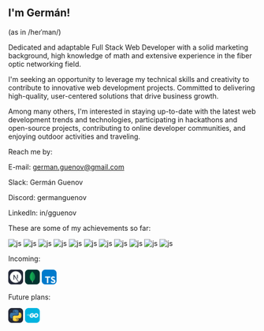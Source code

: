 <div display="flex" justify-content="center">
  
<h2>I'm Germán!</h2> <p>(as in /heɾˈman/)</p>
</div>

Dedicated and adaptable Full Stack Web Developer with a solid marketing background, high knowledge of math and extensive experience in the fiber optic networking field.

I'm seeking an opportunity to leverage my technical skills and creativity to contribute to innovative web development projects. Committed to delivering high-quality, user-centered solutions that drive business growth.

Among many others, I'm interested in
staying up-to-date with the latest web development trends and technologies,
participating in hackathons and open-source projects,
contributing to online developer communities,
and enjoying outdoor activities and traveling.

Reach me by:

E-mail: german.guenov@gmail.com

Slack: Germán Guenov

Discord: germanguenov

LinkedIn: in/gguenov

These are some of my achievements so far:

<img src="https://github.com/GGuenov/GGuenov/assets/127876421/c27ed3a2-0188-4fe9-a55b-99e75e2e5838" alt="js" height="30" width="30"/> 
<img src="https://github.com/GGuenov/GGuenov/assets/127876421/ddf28651-4ee6-4af7-8848-445279eca7ca" alt="js" height="30" width="30"/> 
<img src="https://github.com/GGuenov/GGuenov/assets/127876421/4df5a4a2-9207-4c11-8216-80cade493484" alt="js" height="30" width="30"/> 
<img src="https://github.com/GGuenov/GGuenov/assets/127876421/934799c4-020e-4382-8438-29937bd586e3" alt="js" height="30" width="30"/> 
<img src="https://github.com/GGuenov/GGuenov/assets/127876421/1c8af482-d92f-4073-a79e-ced2d6165102" alt="js" height="30" width="30"/> 
<img src="https://github.com/GGuenov/GGuenov/assets/127876421/f7a19bc7-4c8d-4ed9-afc2-f32b5cc151a7" alt="js" height="30" width="30"/> 
<img src="https://github.com/GGuenov/GGuenov/assets/127876421/6401beb2-4dbb-4d1b-a767-6467c355a525" alt="js" height="30" width="30"/>
<img src="https://github.com/GGuenov/GGuenov/assets/127876421/6401beb2-4dbb-4d1b-a767-6467c355a525" alt="js" height="30" width="30"/>

<img src="https://github.com/GGuenov/GGuenov/assets/127876421/cc261cd4-8945-44ed-9ea7-5df99b9f32be" alt="js" height="30" width="30"/> 
<img src="https://github.com/GGuenov/GGuenov/assets/127876421/73c734f9-802e-4eef-ab60-36e79faed525" alt="js" height="30" width="30"/> 
<img src="https://github.com/GGuenov/GGuenov/assets/127876421/3cf9e6c2-a901-4f90-ac14-bd57d07c178a" alt="js" height="30" width="30"/> 

Incoming:

<img src="https://raw.githubusercontent.com/tandpfun/skill-icons/59059d9d1a2c092696dc66e00931cc1181a4ce1f/icons/NextJS-Dark.svg" alt="js" height="30" width="30"/> <img src="https://raw.githubusercontent.com/tandpfun/skill-icons/59059d9d1a2c092696dc66e00931cc1181a4ce1f/icons/MongoDB.svg" alt="js" height="30" width="30"/> <img src="https://raw.githubusercontent.com/tandpfun/skill-icons/59059d9d1a2c092696dc66e00931cc1181a4ce1f/icons/TypeScript.svg" alt="js" height="30" width="30"/>

Future plans:

<img src="https://raw.githubusercontent.com/tandpfun/skill-icons/59059d9d1a2c092696dc66e00931cc1181a4ce1f/icons/Python-Dark.svg" alt="js" height="30" width="30"/> <img src="https://raw.githubusercontent.com/tandpfun/skill-icons/59059d9d1a2c092696dc66e00931cc1181a4ce1f/icons/GoLang.svg" alt="js" height="30" width="30"/>

